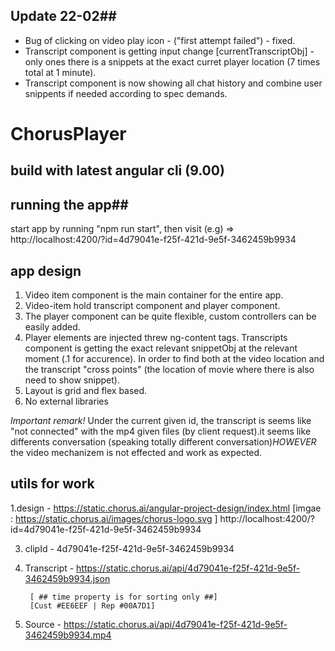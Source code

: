 ## Update 22-02##

* Bug of clicking on video play icon - ("first attempt failed") - fixed.
* Transcript component is getting input change [currentTranscriptObj]  - only ones there is a snippets at the exact curret player location (7 times total at 1 minute).
* Transcript component is now showing all chat history and combine user snippents if needed according to spec demands.

# ChorusPlayer

## build with latest angular cli (9.00)

## running the app##
start app by running "npm run start", then visit (e.g) =>
http://localhost:4200/?id=4d79041e-f25f-421d-9e5f-3462459b9934

## app design

 1. Video item component is the main container for the entire app.
 2. Video-item hold transcript component and player component.
 3. The player component can be quite flexible, custom controllers can be easily added.
 4. Player elements  are injected threw ng-content tags. Transcripts component is getting the exact relevant snippetObj at the relevant moment (.1 for accurence). In order to find both at the  video location and the transcript "cross points" (the location of movie where there is also need to show snippet).
 5. Layout is grid and flex based.
 6. No external libraries

*Important remark!* 
 Under the current given id, the transcript is seems like "not connected" with the mp4 given files (by client request).it seems like differents conversation (speaking totally different conversation)*HOWEVER*  the video mechanizem is not effected and work as expected.

## utils for work 

1.design - https://static.chorus.ai/angular-project-design/index.html [imgae : https://static.chorus.ai/images/chorus-logo.svg ]
 http://localhost:4200/?id=4d79041e-f25f-421d-9e5f-3462459b9934 

3.  clipId - 4d79041e-f25f-421d-9e5f-3462459b9934
4. Transcript - https://static.chorus.ai/api/4d79041e-f25f-421d-9e5f-3462459b9934.json 

        [ ## time property is for sorting only ##]
        [Cust #EE6EEF | Rep #00A7D1]

5. Source - https://static.chorus.ai/api/4d79041e-f25f-421d-9e5f-3462459b9934.mp4

